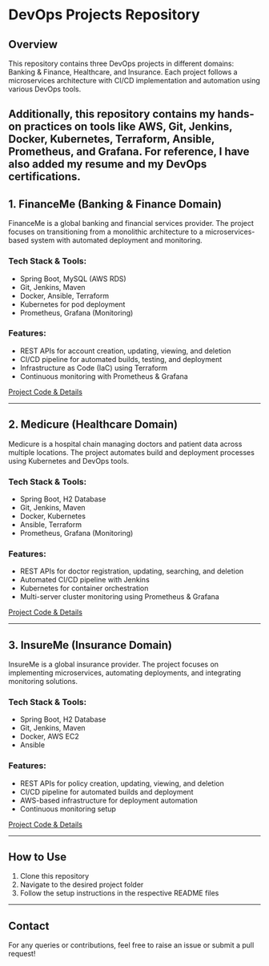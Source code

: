 # DevOps Projects Repository

## Overview
This repository contains three DevOps projects in different domains: Banking & Finance, Healthcare, and Insurance. Each project follows a microservices architecture with CI/CD implementation and automation using various DevOps tools.

Additionally, this repository contains my hands-on practices on tools like AWS, Git, Jenkins, Docker, Kubernetes, Terraform, Ansible, Prometheus, and Grafana. For reference, I have also added my resume and my DevOps certifications.
---

## 1. FinanceMe (Banking & Finance Domain)
FinanceMe is a global banking and financial services provider. The project focuses on transitioning from a monolithic architecture to a microservices-based system with automated deployment and monitoring.

### **Tech Stack & Tools:**
- Spring Boot, MySQL (AWS RDS)
- Git, Jenkins, Maven
- Docker, Ansible, Terraform
- Kubernetes for pod deployment
- Prometheus, Grafana (Monitoring)

### **Features:**
- REST APIs for account creation, updating, viewing, and deletion
- CI/CD pipeline for automated builds, testing, and deployment
- Infrastructure as Code (IaC) using Terraform
- Continuous monitoring with Prometheus & Grafana

[Project Code & Details](https://github.com/Chandrasekhar1312/BankingApp.git)

---

## 2. Medicure (Healthcare Domain)
Medicure is a hospital chain managing doctors and patient data across multiple locations. The project automates build and deployment processes using Kubernetes and DevOps tools.

### **Tech Stack & Tools:**
- Spring Boot, H2 Database
- Git, Jenkins, Maven
- Docker, Kubernetes
- Ansible, Terraform
- Prometheus, Grafana (Monitoring)

### **Features:**
- REST APIs for doctor registration, updating, searching, and deletion
- Automated CI/CD pipeline with Jenkins
- Kubernetes for container orchestration
- Multi-server cluster monitoring using Prometheus & Grafana

[Project Code & Details](https://github.com/Chandrasekhar1312/health-care-code.git)

---

## 3. InsureMe (Insurance Domain)
InsureMe is a global insurance provider. The project focuses on implementing microservices, automating deployments, and integrating monitoring solutions.

### **Tech Stack & Tools:**
- Spring Boot, H2 Database
- Git, Jenkins, Maven
- Docker, AWS EC2
- Ansible

### **Features:**
- REST APIs for policy creation, updating, viewing, and deletion
- CI/CD pipeline for automated builds and deployment
- AWS-based infrastructure for deployment automation
- Continuous monitoring setup

[Project Code & Details](https://github.com/Chandrasekhar1312/insurance-project-code.git)

---

## How to Use
1. Clone this repository
2. Navigate to the desired project folder
3. Follow the setup instructions in the respective README files

---

## Contact
For any queries or contributions, feel free to raise an issue or submit a pull request!


